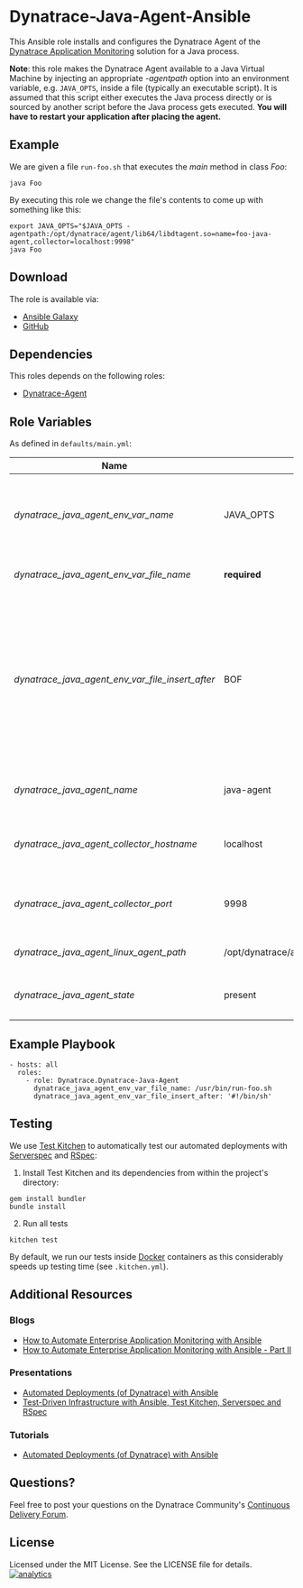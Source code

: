# Dynatrace-Java-Agent-Ansible

This Ansible role installs and configures the Dynatrace Agent of the [Dynatrace Application Monitoring](http://www.dynatrace.com/en/products/application-monitoring.html) solution for a Java process.

**Note**: this role makes the Dynatrace Agent available to a Java Virtual Machine by injecting an appropriate *-agentpath* option into an environment variable, e.g. ```JAVA_OPTS```, inside a file (typically an executable script). It is assumed that this script either executes the Java process directly or is sourced by another script before the Java process gets executed. **You will have to restart your application after placing the agent.**

## Example

We are given a file ```run-foo.sh``` that executes the *main* method in class *Foo*:

```
java Foo
```

By executing this role we change the file's contents to come up with something like this:

```
export JAVA_OPTS="$JAVA_OPTS -agentpath:/opt/dynatrace/agent/lib64/libdtagent.so=name=foo-java-agent,collector=localhost:9998"
java Foo
```

## Download

The role is available via:

- [Ansible Galaxy](https://galaxy.ansible.com/Dynatrace/Dynatrace-Java-Agent)
- [GitHub](https://github.com/Dynatrace/Dynatrace-Java-Agent-Ansible)

## Dependencies

This roles depends on the following roles:

- [Dynatrace-Agent](https://galaxy.ansible.com/Dynatrace/Dynatrace-Agent)

## Role Variables

As defined in ```defaults/main.yml```:

| Name                                             | Default                                  | Description |
|--------------------------------------------------|------------------------------------------|-------------|
| *dynatrace_java_agent_env_var_name*              | JAVA_OPTS                                | The name of the environment variable to be used for Agent injection. |
| *dynatrace_java_agent_env_var_file_name*         | **required**                             | The name of the file to be modified. |
| *dynatrace_java_agent_env_var_file_insert_after* | BOF                                      | A regex, BOF or EOF for *begin-of-file* and *end-of-file*, respectively. If a given regex is not matched, the *-agentpath* option will be appended to the file. |
| *dynatrace_java_agent_name*                      | java-agent                               | The name of the Agent as it appears in Dynatrace. |
| *dynatrace_java_agent_collector_hostname*        | localhost                                | The location of the collector the Agent shall connect to. |
| *dynatrace_java_agent_collector_port*            | 9998                                     | The port on the collector the Agent shall connect to. |
| *dynatrace_java_agent_linux_agent_path*          | /opt/dynatrace/agent/lib64/libdtagent.so | The path to the Agent libary. |
| *dynatrace_java_agent_state*                     | present                                  | Whether the Agent shall be ```present``` or ```absent```. |

## Example Playbook

```
- hosts: all
  roles:
    - role: Dynatrace.Dynatrace-Java-Agent
      dynatrace_java_agent_env_var_file_name: /usr/bin/run-foo.sh
      dynatrace_java_agent_env_var_file_insert_after: '#!/bin/sh'
```

## Testing

We use [Test Kitchen](http://kitchen.ci) to automatically test our automated deployments with [Serverspec](http://serverspec.org) and [RSpec](http://rspec.info/):

1) Install Test Kitchen and its dependencies from within the project's directory:

```
gem install bundler
bundle install
```

2) Run all tests

```
kitchen test
```

By default, we run our tests inside [Docker](https://www.docker.com/) containers as this considerably speeds up testing time (see `.kitchen.yml`).

## Additional Resources

### Blogs

- [How to Automate Enterprise Application Monitoring with Ansible](http://apmblog.dynatrace.com/2015/03/04/how-to-automate-enterprise-application-monitoring-with-ansible/)
- [How to Automate Enterprise Application Monitoring with Ansible - Part II](http://apmblog.dynatrace.com/2015/04/23/how-to-automate-enterprise-application-monitoring-with-ansible-part-ii/)

### Presentations

- [Automated Deployments (of Dynatrace) with Ansible](http://www.slideshare.net/MartinEtmajer/automated-deployments-with-ansible)
- [Test-Driven Infrastructure with Ansible, Test Kitchen, Serverspec and RSpec](http://www.slideshare.net/MartinEtmajer/testing-ansible-roles-with-test-kitchen-serverspec-and-rspec-48185017)

### Tutorials

- [Automated Deployments (of Dynatrace) with Ansible](https://community.compuwareapm.com/community/display/LEARN/Tutorials+on+Automated+Deployments#TutorialsonAutomatedDeployments-ansible)

## Questions?

Feel free to post your questions on the Dynatrace Community's [Continuous Delivery Forum](https://answers.dynatrace.com/spaces/148/open-q-a_2.html?topics=continuous%20delivery).

## License

Licensed under the MIT License. See the LICENSE file for details.
[![analytics](https://www.google-analytics.com/collect?v=1&t=pageview&_s=1&dl=https%3A%2F%2Fgithub.com%2FdynaTrace&dp=%2FDynatrace-Java-Agent-Ansible&dt=Dynatrace-Java-Agent-Ansible&_u=Dynatrace~&cid=github.com%2FdynaTrace&tid=UA-54510554-5&aip=1)]()
